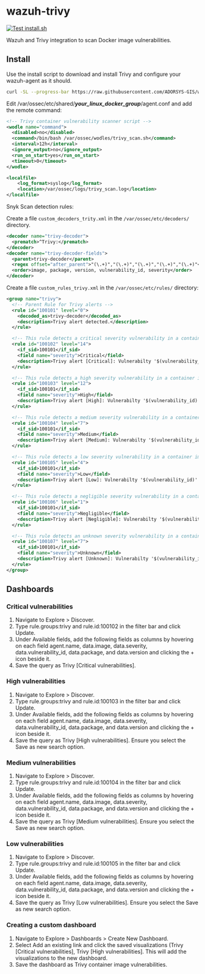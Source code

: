 # wazuh-trivy

[![Test install.sh](https://github.com/ADORSYS-GIS/wazuh-trivy/actions/workflows/test.yaml/badge.svg?branch=main)](https://github.com/ADORSYS-GIS/wazuh-trivy/actions/workflows/test.yaml)

Wazuh and Trivy integration to scan Docker image vulnerabilities.

## Install

Use the install script to download and install Trivy and configure your wazuh-agent as it should.

```bash
curl -SL --progress-bar https://raw.githubusercontent.com/ADORSYS-GIS/wazuh-trivy/refs/heads/main/install.sh | sudo bash
```

Edit /var/ossec/etc/shared/**_your_linux_docker_group_**/agent.conf and add the remote command:

```xml
<!-- Trivy container vulnerability scanner script -->
<wodle name="command">
  <disabled>no</disabled>
  <command>/bin/bash /var/ossec/wodles/trivy_scan.sh</command>
  <interval>12h</interval>
  <ignore_output>no</ignore_output>
  <run_on_start>yes</run_on_start>
  <timeout>0</timeout>
</wodle>

<localfile>
    <log_format>syslog</log_format>
    <location>/var/ossec/logs/trivy_scan.log</location>
</localfile>
```

Snyk Scan detection rules:

Create a file `custom_decoders_trity.xml` in the `/var/ossec/etc/decoders/` directory.

```xml
<decoder name="trivy-decoder">
  <prematch>^Trivy:</prematch>
</decoder>
<decoder name="trivy-decoder-fields">
  <parent>trivy-decoder</parent>
  <regex offset="after_parent">"(\.+)","(\.+)","(\.+)","(\.+)","(\.+)"</regex>
  <order>image, package, version, vulnerability_id, severity</order>
</decoder>
```

Create a file `custom_rules_trivy.xml` in the `/var/ossec/etc/rules/` directory:

```xml
<group name="trivy">
  <!-- Parent Rule for Trivy alerts -->
  <rule id="100101" level="0">
    <decoded_as>trivy-decoder</decoded_as>
    <description>Trivy alert detected.</description>
  </rule>

  <!-- This rule detects a critical severity vulnerability in a container image -->
  <rule id="100102" level="14">
    <if_sid>100101</if_sid>
    <field name="severity">Critical</field>
    <description>Trivy alert [Critical]: Vulnerabilty '$(vulnerability_id)' detected in package '$(package)' version '$(version)' on container image '$(image)'.</description>
  </rule>

  <!-- This rule detects a high severity vulnerability in a container image -->
  <rule id="100103" level="12">
    <if_sid>100101</if_sid>
    <field name="severity">High</field>
    <description>Trivy alert [High]: Vulnerabilty '$(vulnerability_id)' detected in package '$(package)' version '$(version)' on container image '$(image)'.</description>
  </rule>

  <!-- This rule detects a medium severity vulnerability in a container image -->
  <rule id="100104" level="7">
    <if_sid>100101</if_sid>
    <field name="severity">Medium</field>
    <description>Trivy alert [Medium]: Vulnerabilty '$(vulnerability_id)' detected in package '$(package)' version '$(version)' on container image '$(image)'.</description>
  </rule>

  <!-- This rule detects a low severity vulnerability in a container image -->
  <rule id="100105" level="4">
    <if_sid>100101</if_sid>
    <field name="severity">Low</field>
    <description>Trivy alert [Low]: Vulnerabilty '$(vulnerability_id)' detected in package '$(package)' version '$(version)' on container image '$(image)'.</description>
  </rule>

  <!-- This rule detects a negligible severity vulnerability in a container image -->
  <rule id="100106" level="1">
    <if_sid>100101</if_sid>
    <field name="severity">Negligible</field>
    <description>Trivy alert [Negligible]: Vulnerabilty '$(vulnerability_id)' detected in package '$(package)' version '$(version)' on container image '$(image)'.</description>
  </rule>

  <!-- This rule detects an unknown severity vulnerability in a container image -->
  <rule id="100107" level="7">
    <if_sid>100101</if_sid>
    <field name="severity">Unknown</field>
    <description>Trivy alert [Unknown]: Vulnerabilty '$(vulnerability_id)' detected in package '$(package)' version '$(version)' on container image '$(image)'.</description>
  </rule>
</group>
```

## Dashboards

### Critical vulnerabilities

1. Navigate to Explore > Discover.
2. Type rule.groups:trivy and rule.id:100102 in the filter bar and click Update. 
3. Under Available fields, add the following fields as columns by hovering on each field agent.name, data.image, data.severity, data.vulnerability_id, data.package, and data.version and clicking the + icon beside it.
4. Save the query as Trivy [Critical vulnerabilities].

### High vulnerabilities

1. Navigate to Explore > Discover.
2. Type rule.groups:trivy and rule.id:100103 in the filter bar and click Update. 
3. Under Available fields, add the following fields as columns by hovering on each field agent.name, data.image, data.severity, data.vulnerability_id, data.package, and data.version and clicking the + icon beside it.  
4. Save the query as Trivy [High vulnerabilities]. Ensure you select the Save as new search option.

### Medium vulnerabilities

1. Navigate to Explore > Discover.
2. Type rule.groups:trivy and rule.id:100104 in the filter bar and click Update. 
3. Under Available fields, add the following fields as columns by hovering on each field agent.name, data.image, data.severity, data.vulnerability_id, data.package, and data.version and clicking the + icon beside it.  
4. Save the query as Trivy [Medium vulnerabilities]. Ensure you select the Save as new search option.

### Low vulnerabilities

1. Navigate to Explore > Discover.
2. Type rule.groups:trivy and rule.id:100105 in the filter bar and click Update. 
3. Under Available fields, add the following fields as columns by hovering on each field agent.name, data.image, data.severity, data.vulnerability_id, data.package, and data.version and clicking the + icon beside it.  
4. Save the query as Trivy [Low vulnerabilities]. Ensure you select the Save as new search option. 

### Creating a custom dashboard

1. Navigate to Explore > Dashboards > Create New Dashboard.
2. Select Add an existing link and click the saved visualizations (Trivy [Critical vulnerabilities], Trivy [High vulnerabilities]. This will add the visualizations to the new dashboard.
3. Save the dashboard as Trivy container image vulnerabilities.